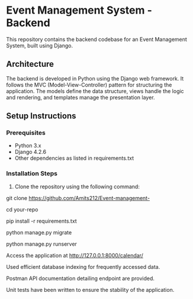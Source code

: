 # Event Management System - Backend

This repository contains the backend codebase for an Event Management System, built using Django.

## Architecture

The backend is developed in Python using the Django web framework. It follows the MVC (Model-View-Controller) pattern for structuring the application. The models define the data structure, views handle the logic and rendering, and templates manage the presentation layer.

## Setup Instructions

### Prerequisites
- Python 3.x
- Django 4.2.6
- Other dependencies as listed in requirements.txt

### Installation Steps

1. Clone the repository using the following command:

git clone https://github.com/Amits212/Event-management-

cd your-repo

pip install -r requirements.txt

python manage.py migrate

python manage.py runserver

Access the application at http://127.0.0.1:8000/calendar/

Used efficient database indexing for frequently accessed data.

Postman API documentation detailing endpoint are provided.

Unit tests have been written to ensure the stability of the application.
